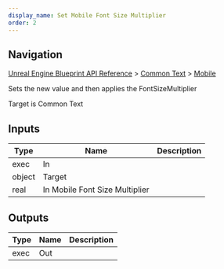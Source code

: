 ```yaml
---
display_name: Set Mobile Font Size Multiplier
order: 2
---
```

## Navigation

[Unreal Engine Blueprint API Reference](https://dev.epicgames.com/documentation/en-us/unreal-engine/BlueprintAPI) > [Common Text](https://dev.epicgames.com/documentation/en-us/unreal-engine/BlueprintAPI/CommonText) > [Mobile](https://dev.epicgames.com/documentation/en-us/unreal-engine/BlueprintAPI/CommonText/Mobile)

Sets the new value and then applies the FontSizeMultiplier

Target is Common Text

## Inputs

| Type | Name | Description |
| --- | --- | --- |
| exec | In |  |
| object | Target |  |
| real | In Mobile Font Size Multiplier |  |

## Outputs

| Type | Name | Description |
| --- | --- | --- |
| exec | Out |  |
